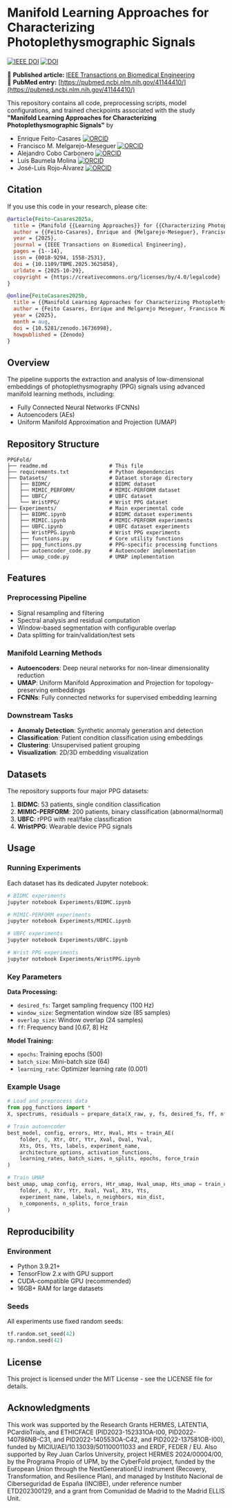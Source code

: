 # Manifold Learning Approaches for Characterizing Photoplethysmographic Signals
[![IEEE DOI](https://img.shields.io/badge/DOI-10.1109/TBME.2025.3625858-blue)](https://doi.org/10.1109/TBME.2025.3625858)
[![DOI](https://doi.org/10.5281/zenodo.16736997)](https://doi.org/10.5281/zenodo.16736997)  


📄 **Published article:** [IEEE Transactions on Biomedical Engineering](https://doi.org/10.1109/TBME.2025.3625858)  
🧬 **PubMed entry:** [https://pubmed.ncbi.nlm.nih.gov/41144410/](https://pubmed.ncbi.nlm.nih.gov/41144410/)

This repository contains all code, preprocessing scripts, model configurations, and trained checkpoints associated with the study  
**"Manifold Learning Approaches for Characterizing Photoplethysmographic Signals"** by  

- Enrique Feito-Casares [![ORCID](https://img.shields.io/badge/ORCID-0009--0005--5068--3166-A6CE39?logo=orcid&logoColor=white)](https://orcid.org/0009-0005-5068-3166)  
- Francisco M. Melgarejo-Meseguer [![ORCID](https://img.shields.io/badge/ORCID-0000--0001--6916--6082-A6CE39?logo=orcid&logoColor=white)](https://orcid.org/0000-0001-6916-6082) 
- Alejandro Cobo Carbonero [![ORCID](https://img.shields.io/badge/ORCID-0009--0007--7967--6837-A6CE39?logo=orcid&logoColor=white)](https://orcid.org/0009-0007-7967-6837) 
- Luis Baumela Molina [![ORCID](https://img.shields.io/badge/ORCID-0000--0001--6910--4359-A6CE39?logo=orcid&logoColor=white)](https://orcid.org/0000-0001-6910-4359) 
- José-Luis Rojo-Álvarez [![ORCID](https://img.shields.io/badge/ORCID-0000--0003--0426--8912-A6CE39?logo=orcid&logoColor=white)](https://orcid.org/0000-0003-0426-8912)


## Citation

If you use this code in your research, please cite:

```bibtex
@article{Feito-Casares2025a,
  title = {Manifold {{Learning Approaches}} for {{Characterizing Photoplethysmographic Signals}}},
  author = {{Feito-Casares}, Enrique and {Melgarejo-Meseguer}, Francisco M and Cobo, Alejandro and Baumela, Luis and {Rojo-{\'A}lvarez}, Jos{\'e}-Luis},
  year = {2025},
  journal = {IEEE Transactions on Biomedical Engineering},
  pages = {1--14},
  issn = {0018-9294, 1558-2531},
  doi = {10.1109/TBME.2025.3625858},
  urldate = {2025-10-29},
  copyright = {https://creativecommons.org/licenses/by/4.0/legalcode}
}

@online{FeitoCasares2025b,
  title = {{Manifold Learning Approaches for Characterizing Photoplethysmographic Signals (Supplementary Code)}},
  author = {Feito Casares, Enrique and Melgarejo Meseguer, Francisco Manuel and Cobo Carbonero, Alejandro and Baumela Molina, Luis and {Rojo-{\'A}lvarez}, Jos{\'e} Luis},
  year = {2025},
  month = aug,
  doi = {10.5281/zenodo.16736998},
  howpublished = {Zenodo}
}
```
## Overview

The pipeline supports the extraction and analysis of low-dimensional embeddings of photoplethysmography (PPG) signals using advanced manifold learning methods, including:
- Fully Connected Neural Networks (FCNNs)
- Autoencoders (AEs)
- Uniform Manifold Approximation and Projection (UMAP)

## Repository Structure

```
PPGFold/
├── readme.md                    # This file
├── requirements.txt             # Python dependencies
├── Datasets/                    # Dataset storage directory
│   ├── BIDMC/                   # BIDMC dataset
│   ├── MIMIC_PERFORM/           # MIMIC-PERFORM dataset  
│   ├── UBFC/                    # UBFC dataset
│   └── WristPPG/                # Wrist PPG dataset
├── Experiments/                 # Main experimental code
│   ├── BIDMC.ipynb              # BIDMC dataset experiments
│   ├── MIMIC.ipynb              # MIMIC-PERFORM experiments
│   ├── UBFC.ipynb               # UBFC dataset experiments
│   ├── WristPPG.ipynb           # Wrist PPG experiments
│   ├── functions.py             # Core utility functions
│   ├── ppg_functions.py         # PPG-specific processing functions
│   ├── autoencoder_code.py      # Autoencoder implementation
│   ├── umap_code.py             # UMAP implementation
```

## Features

### Preprocessing Pipeline
- Signal resampling and filtering
- Spectral analysis and residual computation
- Window-based segmentation with configurable overlap
- Data splitting for train/validation/test sets

### Manifold Learning Methods
- **Autoencoders**: Deep neural networks for non-linear dimensionality reduction
- **UMAP**: Uniform Manifold Approximation and Projection for topology-preserving embeddings
- **FCNNs**: Fully connected networks for supervised embedding learning

### Downstream Tasks
- **Anomaly Detection**: Synthetic anomaly generation and detection
- **Classification**: Patient condition classification using embeddings
- **Clustering**: Unsupervised patient grouping
- **Visualization**: 2D/3D embedding visualization

## Datasets

The repository supports four major PPG datasets:

1. **BIDMC**: 53 patients, single condition classification
2. **MIMIC-PERFORM**: 200 patients, binary classification (abnormal/normal)
3. **UBFC**: rPPG with real/fake classification
4. **WristPPG**: Wearable device PPG signals

## Usage

### Running Experiments

Each dataset has its dedicated Jupyter notebook:

```bash
# BIDMC experiments
jupyter notebook Experiments/BIDMC.ipynb

# MIMIC-PERFORM experiments  
jupyter notebook Experiments/MIMIC.ipynb

# UBFC experiments
jupyter notebook Experiments/UBFC.ipynb

# Wrist PPG experiments
jupyter notebook Experiments/WristPPG.ipynb
```

### Key Parameters

**Data Processing:**
- `desired_fs`: Target sampling frequency (100 Hz)
- `window_size`: Segmentation window size (85 samples)
- `overlap_size`: Window overlap (24 samples)
- `ff`: Frequency band [0.67, 8] Hz

**Model Training:**
- `epochs`: Training epochs (500)
- `batch_size`: Mini-batch size (64)
- `learning_rate`: Optimizer learning rate (0.001)

### Example Usage

```python
# Load and preprocess data
from ppg_functions import *
X, spectrums, residuals = prepare_data(X_raw, y, fs, desired_fs, ff, nfft)

# Train autoencoder
best_model, config, errors, Htr, Hval, Hts = train_AE(
    folder, 0, Xtr, Otr, Ytr, Xval, Oval, Yval, 
    Xts, Ots, Yts, labels, experiment_name,
    architecture_options, activation_functions,
    learning_rates, batch_sizes, n_splits, epochs, force_train
)

# Train UMAP
best_umap, umap_config, errors, Htr_umap, Hval_umap, Hts_umap = train_umap(
    folder, 0, Xtr, Ytr, Xval, Yval, Xts, Yts,
    experiment_name, labels, n_neighbors, min_dist, 
    n_components, n_splits, force_train
)
```

## Reproducibility

### Environment
- Python 3.9.21+
- TensorFlow 2.x with GPU support
- CUDA-compatible GPU (recommended)
- 16GB+ RAM for large datasets

### Seeds
All experiments use fixed random seeds:
```python
tf.random.set_seed(42)
np.random.seed(42)
```

## License

This project is licensed under the MIT License - see the LICENSE file for details.

## Acknowledgments

This work was supported by the Research Grants HERMES, LATENTIA, PCardioTrials, and ETHICFACE (PID2023-152331OA-I00, PID2022-140786NB-C31, and PID2022-140553OA-C42, and PID2022-137581OB-I00), funded by MICIU/AEI/10.13039/501100011033 and ERDF, FEDER / EU. Also supported by Rey Juan Carlos University, project HERMES 2024/00004/00, by the Programa Propio of UPM, by the CyberFold project, funded by the European Union through the NextGenerationEU instrument (Recovery, Transformation, and Resilience Plan), and managed by Instituto Nacional de Ciberseguridad de España (INCIBE), under reference number ETD202300129, and a grant from Comunidad de Madrid to the Madrid ELLIS Unit.  


